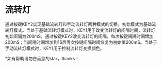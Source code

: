 # 流转灯
通过按键KEY2实现基础流转灯和手动流转灯两种模式的切换。初始模式为基础流转灯模式。当处于基础流转灯模式时，KEY1用于改变流转灯的间隔时间，流转灯初始间隔为200mS，通过按键KEY2改变流转灯的间隔，每次按键间隔时间增加200mS；当间隔时间增加到1S后再次按键间隔时间恢复为初始值200mS。当处于手动流转灯模式时，KEY1用于控制流转灯变换颜色。

*如有帮助请勿吝啬您的star，thanks！
